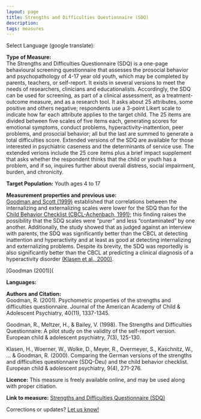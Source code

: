 ```yaml
---
layout: page
title: Strengths and Difficulties Questionnaire (SDQ)
description:
tags: measures
---
```


Select Language (google translate):  

<div id="google_translate_element"></div><script type="text/javascript">
function googleTranslateElementInit() {
  new google.translate.TranslateElement({pageLanguage: 'en', layout: google.translate.TranslateElement.InlineLayout.SIMPLE, gaTrack: true, gaId: 'UA-64320648-1'}, 'google_translate_element');
}
</script><script type="text/javascript" src="//translate.google.com/translate_a/element.js?cb=googleTranslateElementInit"></script>  

**Type of Measure:**  
The Strengths and Difficulties Questionnaire (SDQ) is a one-page behavioural screening questionnaire that assesses the prosocial behavior and psychopathology of 4-17 year old youth, which may be completed by parents, teachers, or self-report. It exists in several versions to meet the needs of researchers, clinicians and educationalists. Accordingly, the SDQ can be used for screening, as part of a clinical assessment, as a treatment-outcome measure, and as a research tool. It asks about 25 attributes, some positive and others negative; respondents use a 3-point Likert scale to indicate how far each attribute applies to the target child. The 25 items are divided between five scales of five items each, generating scores for emotional symptoms, conduct problems, hyperactivity-inattention, peer problems, and prosocial behavior; all but the last are summed to generate a total difficulties score. Extended versions of the SDQ are available for those interested in psychiatric caseness and the determinants of service use. The extended verions include the 25 core items plus a brief impact supplement that asks whether the respondent thinks that the child or youth has a problem, and if so, inquires further about overall distress, social impairment, burden, and chronicity.

**Target Population:** Youth ages 4 to 17

**Measurement properties and previous use:**  
[Goodman and Scott (1999)](https://link.springer.com/article/10.1023/A:1022658222914) established that correlations between the internalizing and externalizing scales were lower for the SDQ than for the [Child Behavior Checklist (CBCL-Achenbach, 1991)](http://txautism.net/assets/uploads/docs/CBCK-ed-KS-AK.pdf); this finding raises the possibility that the SDQ scales were “purer” and less “contaminated” by one another. Additionally, the study showed that as judged against an interview with parents, the SDQ was significantly better than the CBCL at detecting inattention and hyperactivity and at least as good at detecting internalizing and externalizing problems. Despite its brevity, the SDQ was reportedly is also significantly
better than the CBCL at predicting a clinical diagnosis of a hyperactivity disorder [(Klasen et al., 2000)](https://link.springer.com/article/10.1007/s007870070030).  

[Goodman (2001)](

**Languages:**

**Authors and Citation:**   
Goodman, R. (2001). Psychometric properties of the strengths and difficulties questionnaire. Journal of the American Academy of Child & Adolescent Psychiatry, 40(11), 1337-1345. 

Goodman, R., Meltzer, H., & Bailey, V. (1998). The Strengths and Difficulties Questionnaire: A pilot study on the validity of the self-report version. European child & adolescent psychiatry, 7(3), 125-130.   

Klasen, H., Woerner, W., Wolke, D., Meyer, R., Overmeyer, S., Kaschnitz, W., ... & Goodman, R. (2000). Comparing the German versions of the strengths and difficulties questionnaire (SDQ-Deu) and the child behavior checklist. European child & adolescent psychiatry, 9(4), 271-276.

**Licence:** This measure is freely available online, and may be used along with proper citiation.  

**Link to measure:** [Strengths and Difficulties Questionnaire (SDQ)](http://www.sdqinfo.com/py/sdqinfo/b0.py) 

Corrections or updates? [Let us know!](http://disabilitymeasures.org/contact)
